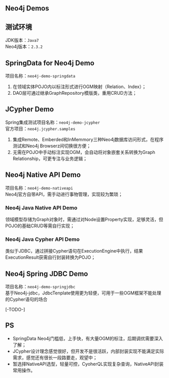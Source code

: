 Neo4j Demos
---
## 测试环境
JDK版本：`Java7`  
Neo4j版本：`2.3.2`

## SpringData for Neo4j Demo
项目名称：`neo4j-demo-springdata`    
1. 在领域实体POJO内以标注形式进行OGM映射（Relation、Index）；  
2. DAO层可通过继承GraphRepository模版类，重用CRUD方法；  

## JCypher Demo
Spring集成测试项目名称：`neo4j-demo-jcypher`  
官方项目：`neo4j.jcypher.samples`   
1. 集成Remote、Emberded和InMemmory三种Neo4j数据库访问形式，在程序测试和Neo4j Browserz间切换很方便；    
2. 无需在POJO中手动标注实现OGM，会自动将对象嵌套关系转换为Graph Relationship，可更专注与业务逻辑；

## Neo4j Native API Demo  
项目名称：`neo4j-demo-nativeapi`  
Neo4j官方自带API，需手动进行事物管理，实现较为繁琐；   
### Neo4j Java Native API Demo  
领域模型存储为Graph对象时，需通过对Node设置Property实现，足够灵活，但POJO的基础CRUD等需自行实现；     
### Neo4j Java Cypher API Demo  
类似于JDBC，通过拼接Cypher语句在ExecutionEngine中执行，结果ExecutionResult获需自行封装转换为POJO；  

## Neo4j Spring JDBC Demo
项目名称：`neo4j-demo-springjdbc`    
基于Neo4j-jdbc，JdbcTenplate使用更为轻便，可用于一些OGM框架不能处理的Cypher语句的场合  

[-TODO-]



## PS 
* SpringData Neo4j门槛低，上手快，有大量OGM的标注，后期调优需要深入了解；
* JCypher设计理念感觉很好，但开发不是很活跃，内部封装实现不能满足实际需求，感觉还有很长一段路要走，观望中；
* 暂选择NativeAPI选型，轻量可控，CyoherQL实现复杂查询，NativeAPI封装常用操作。